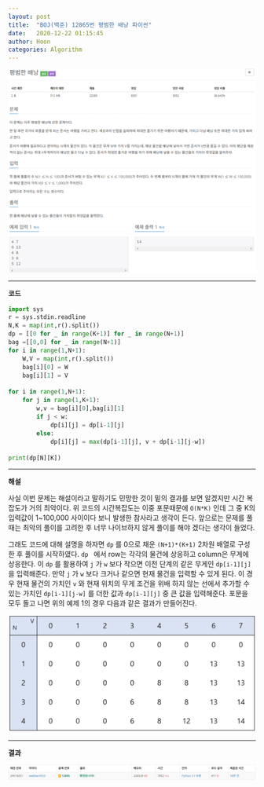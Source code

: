```yaml
---
layout: post
title:  "BOJ(백준) 12865번 평범한 배낭 파이썬"
date:   2020-12-22 01:15:45
author: Hoon
categories: Algorithm
---
```


![배낭문제.PNG](https://github.com/hoon-923/hoon-923.github.io/blob/main/_images/Algorithm/BOJ/12865/%EB%B0%B0%EB%82%AD%EB%AC%B8%EC%A0%9C.PNG?raw=true)

-----

**코드**

~~~python
import sys
r = sys.stdin.readline
N,K = map(int,r().split())
dp = [[0 for _ in range(K+1)] for _ in range(N+1)]
bag =[[0,0] for _ in range(N+1)]
for i in range(1,N+1):
	W,V = map(int,r().split())
	bag[i][0] = W
	bag[i][1] = V

for i in range(1,N+1):
	for j in range(1,K+1):
		w,v = bag[i][0],bag[i][1]
		if j < w:
			dp[i][j] = dp[i-1][j]
		else:
			dp[i][j] = max(dp[i-1][j], v + dp[i-1][j-w])

print(dp[N][K])
~~~

----

**해설**

사실 이번 문제는 해설이라고 말하기도 민망한 것이 밑의 결과를 보면 알겠지만 시간 복잡도가 거의 최악이다. 위 코드의 시간복잡도는 이중 포문때문에 `O(N*K)` 인데 그 중 K의 입력값이 1~100,000 사이이다 보니 발생한 참사라고 생각이 든다. 앞으로는 문제를 풀 때는 최악의 풀이를 고려한 후 너무 나이브하지 않게 풀이를 해야 겠다는 생각이 들었다.

그래도 코드에 대해 설명을 하자면 `dp` 를 0으로 채운 `(N+1)*(K+1)` 2차원 배열로 구성한 후  풀이를 시작하였다. `dp ` 에서 row는 각각의 물건에 상응하고 column은 무게에 상응한다. 이 `dp` 를 활용하여 `j` 가 `w` 보다 작으면 이전 단계의 같은 무게인 `dp[i-1][j]` 을 입력해준다. 만약 `j` 가 `w` 보다 크거나 같으면 현재 물건을 입력할 수 있게 된다. 이 경우 현재 물건의 가치인 `v`  와 현재 위치의 무게 조건을 위배 하지 않는 선에서 추가할 수 있는 가치인 `dp[i-1][j-w]` 를 더한 값과 `dp[i-1][j]` 중 큰 값을 입력해준다. 포문을 모두 돌고 나면 위의 예제 1의 경우 다음과 같은 결과가 만들어진다.

![배낭표.PNG](https://github.com/hoon-923/hoon-923.github.io/blob/main/_images/Algorithm/BOJ/12865/%EB%B0%B0%EB%82%AD%ED%91%9C.PNG?raw=true)

----

**결과**

![배낭결과.PNG](https://github.com/hoon-923/hoon-923.github.io/blob/main/_images/Algorithm/BOJ/12865/%EB%B0%B0%EB%82%AD%EA%B2%B0%EA%B3%BC.PNG?raw=true)



